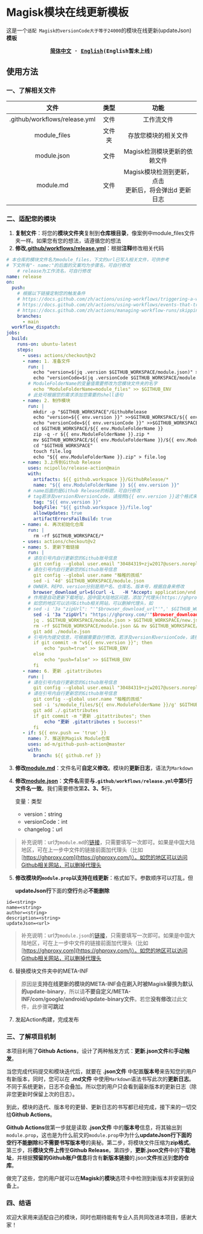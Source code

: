 # Magisk模块在线更新模板

这是一个`适配 Magisk的versionCode大于等于24000`的模块在线更新(updateJson)**模板**

<div align="center">
<strong>
<samp>

[简体中文](README.md) · [English](README_English.md)(English暂未上线)

</samp>
</strong>
</div>

## **使用方法**

### **一、了解相关文件**

| 文件 | 类型 | 功能 |
| :--------:  | :-----:  | :----:  |
| .github/workflows/release.yml | 文件 | 工作流文件|
| module_files | 文件夹 | 存放您模块的相关文件 |
| module.json | 文件 | Magisk检测模块更新的依赖文件 |
| module.md | 文件 | Magisk模块检测到更新，点击<br>更新后，将会弹出d 更新日志 |

### **二、适配您的模块**

1. **复制文件**：将您的**模块文件夹**复制到**仓库根目录**，像案例中module_files文件夹一样。如果您有您的想法，请遵循您的想法
2. **修改[.github/workflows/release.yml](https://github.com/zjw2017/MagiskModule_OnlineUpdate/blob/main/.github/workflows/release.yml)**：根据**注释**修改相关代码

```yaml
# 本仓库的模块文件名为module_files，下文的url已写入相关文件，可供参考
# 下文所有"- name:"的后面的文案均为步骤名，可自行修改
    # release为工作流名，可自行修改
name: release
on:
  push:
    # 根据以下链接定制您的触发条件
    # https://docs.github.com/zh/actions/using-workflows/triggering-a-workflow
    # https://docs.github.com/zh/actions/using-workflows/events-that-trigger-workflows
    # https://docs.github.com/zh/actions/managing-workflow-runs/skipping-workflow-runs
    branches:
      - main
  workflow_dispatch:
jobs:
  build:
    runs-on: ubuntu-latest
    steps:
      - uses: actions/checkout@v2
      - name: 1. 准备文件
        run: |
          echo "version=$(jq .version $GITHUB_WORKSPACE/module.json)" >> $GITHUB_ENV
          echo "versionCode=$(jq .versionCode $GITHUB_WORKSPACE/module.json)" >> $GITHUB_ENV
        # ModuleFolderName的变量值需要修改为您模块文件夹的名字
          echo "ModuleFolderName=module_files" >> $GITHUB_ENV
        # 此处可根据您的需求添加您需要的shell语句
      - name: 2. 制作模块
        run: |
          mkdir -p "$GITHUB_WORKSPACE"/GithubRelease
          echo "version=${{ env.version }}" >>$GITHUB_WORKSPACE/${{ env.ModuleFolderName }}/module.prop
          echo "versionCode=${{ env.versionCode }}" >>$GITHUB_WORKSPACE/${{ env.ModuleFolderName }}/module.prop
          cd $GITHUB_WORKSPACE/${{ env.ModuleFolderName }}
          zip -q -r ${{ env.ModuleFolderName }}.zip *
          mv $GITHUB_WORKSPACE/${{ env.ModuleFolderName }}/${{ env.ModuleFolderName }}.zip "$GITHUB_WORKSPACE"/GithubRelease/${{ env.ModuleFolderName }}.zip
          cd "$GITHUB_WORKSPACE"
          touch file.log
          echo "${{ env.ModuleFolderName }}.zip" > file.log
      - name: 3.上传到Github Release
        uses: ncipollo/release-action@main
        with:
          artifacts: ${{ github.workspace }}/GithubRelease/*
          name: "${{ env.ModuleFolderName }} ${{ env.version }}"
        # name后面的是Github Release的标题，可自行修改
        # tag若涉及version和versionCode，请按照${{ env.version }}这个格式来写
          tag: "${{ env.version }}"
          bodyFile: "${{ github.workspace }}/file.log"
          allowUpdates: true
          artifactErrorsFailBuild: true
      - name: 4. 再次初始化仓库
        run: |
          rm -rf $GITHUB_WORKSPACE/*
      - uses: actions/checkout@v2
      - name: 5. 更新下载链接
        run: |
        # 请在引号内自行更新您的Github账号信息
          git config --global user.email "30484319+zjw2017@users.noreply.github.com"
        # 请在引号内自行更新您的Github账号信息
          git config --global user.name "柚稚的孩纸"
          sed -i '4d' $GITHUB_WORKSPACE/module.json
        # OWNER、REPO、version分别是用户名、仓库名、版本号，根据自身来修改
          browser_download_url=$(curl -L   -H "Accept: application/vnd.github+json"   -H "Authorization: Bearer ${{ github.token }}"   -H "X-GitHub-Api-Version: 2022-11-28"   https://api.github.com/repos/OWNER/REPO/releases/tags/'${{ env.version }}' | jq .assets[].browser_download_url | cut -d'"' -f2)
        # 作用是自动更新下载地址，因中国大陆地区问题，添加了代理头(https://ghproxy.com/)
        # 如您的地区可以访问Github相关网站，可以删掉代理头，如
        # sed -i '3a "zipUrl": "'"$browser_download_url"'",' $GITHUB_WORKSPACE/module.json
          sed -i '3a "zipUrl": "https://ghproxy.com/'"$browser_download_url"'",' $GITHUB_WORKSPACE/module.json
          jq . $GITHUB_WORKSPACE/module.json > $GITHUB_WORKSPACE/new.json
          rm -rf $GITHUB_WORKSPACE/module.json && mv $GITHUB_WORKSPACE/new.json $GITHUB_WORKSPACE/module.json
          git add ./module.json
        # 引号内为提交信息，可根据需要自行修改。若涉及version和versionCode，请按照${{ env.version }}这个格式来写
          if git commit -m "v${{ env.version }}"; then
              echo "push=true" >> $GITHUB_ENV
          else
              echo "push=false" >> $GITHUB_ENV
          fi
      - name: 6. 更新 .gitattributes
        run: |
        # 请在引号内自行更新您的Github账号信息
          git config --global user.email "30484319+zjw2017@users.noreply.github.com"
        # 请在引号内自行更新您的Github账号信息
          git config --global user.name "柚稚的孩纸"
          sed -i 's/module_files/${{ env.ModuleFolderName }}/g' $GITHUB_WORKSPACE/.gitattributes
          git add ./.gitattributes
          if git commit -m "更新 .gitattributes"; then
              echo "更新 .gitattributes : Success!"
          fi
      - if: ${{ env.push == 'true' }}
        name: 7. 推送到Magisk Module仓库
        uses: ad-m/github-push-action@master
        with:
          branch: ${{ github.ref }}
```

3. **修改[module.md](https://github.com/zjw2017/MagiskModule_OnlineUpdate/blob/main/module.md)**：文件名可**自定义修改**。模块的**更新日志**，语法为`Markdown`
4. **修改[module.json](https://github.com/zjw2017/MagiskModule_OnlineUpdate/blob/main/module.json)**：**文件名**需要**与`.github/workflows/release.yml`中第5行文件名一致**。我们需要修改第**2、3、5**行。

   变量：类型
   - version：string
   - versionCode：int
   - changelog：url
> 补充说明：url为`module.md`的[链接](https://github.com/zjw2017/MagiskModule_OnlineUpdate/blob/main/module.md)，只需要填写一次即可。如果是中国大陆地区，可在上一步中文件的链接前面加代理头（比如[https://ghproxy.com](https://ghproxy.com/)）。如您的地区可以访问Github相关网站，可以删掉代理头

5. **修改模块的`module.prop`以支持在线更新**：格式如下。参数顺序可以打乱，但
   
   **updateJson行**下面的**空行**务必**不能删除**

```text
id=<string>
name=<string>
author=<string>
description=<string>
updateJson=<url>

```

> 补充说明：url为`module.json`的[链接](https://github.com/zjw2017/MagiskModule_OnlineUpdate/blob/main/module.json)，只需要填写一次即可。如果是中国大陆地区，可在上一步中文件的链接前面加代理头（比如[https://ghproxy.com](https://ghproxy.com/)）。如您的地区可以访问Github相关网站，可以删掉代理头

6. 替换模块文件夹中的META-INF

> 原因是**支持在线更新的模块的META-INF会在刷入时被Magisk替换为默认的update-binary**，所以请**不要自定义/META-INF/com/google/android/update-binary文件**。若您**没有修改**过此文件，此步骤**可跳过**

7. 发起Action构建，完成发布


### 三、了解项目机制
本项目利用了**Github Actions**，设计了两种触发方式：**更新.json文件**和**手动触发**。

当您完成代码提交和模块迭代后，就要在 **.json文件** 中配置**版本号**来告知您的用户有新版本，同时，您可以在 **.md文件** 中使用`Markdown`语法书写此次的**更新日志**。不同于系统更新，日志不会叠加。所以您的用户只会看到最新版本的更新日志（除非您更新时保留上次的日志）。

到此，模块的迭代、版本号的更替、更新日志的书写都已经完成，接下来的一切交给**Github Actions**。

**Github Actions**做第一步就是读取 **.json文件** 中的**版本号**信息，将其输出到`module.prop`，这也是为什么前文的`module.prop`中为什么**updateJson行下面的空行不能删除**和**不需要书写版本号**的奥秘。第二步，将模块文件压缩为**zip格式**。第三步，将**模块文件上传**至**Github Release**。第四步，**更新.json文件**中的**下载地址**，并根据**预留的Github账户信息**将含有**新版本链接**的.json**文件**推送到**您的仓库**。

做完了这些，您的用户就可以在**Magisk**的**模块**选项卡中检测到新版本并安装到设备上。

### 四、结语
欢迎大家用来适配自己的模块，同时也期待能有专业人员共同改进本项目，感谢大家！
